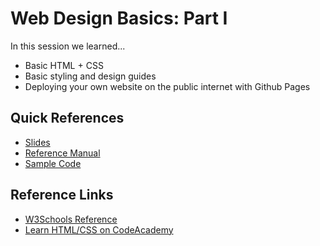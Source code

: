 # Web Design Basics: Part I

In this session we learned...
- Basic HTML + CSS
- Basic styling and design guides
- Deploying your own website on the public internet with Github Pages

## Quick References
- [Slides](https://drive.google.com/file/d/0BwQo8Smu-4qaR09MQkhENTdGa0E/view?usp=sharing)
- [Reference Manual](https://drive.google.com/file/d/0B6Zn5yAYYQw7SHJ3OTNfX3BrWmM/view?usp=sharing)
- [Sample Code](https://github.com/np-overflow/2015-sessions/tree/master/01%20--%20Basic%20Web%20Design/01.2%20Sample%20Code)

## Reference Links
- [W3Schools Reference](http://www.w3schools.com)
- [Learn HTML/CSS on CodeAcademy](http://www.codecademy.com)
